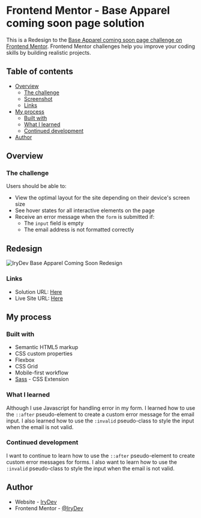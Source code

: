 # Frontend Mentor - Base Apparel coming soon page solution

This is a Redesign to the [Base Apparel coming soon page challenge on Frontend Mentor](https://www.frontendmentor.io/challenges/base-apparel-coming-soon-page-5d46b47f8db8a7063f9331a0). Frontend Mentor challenges help you improve your coding skills by building realistic projects. 

## Table of contents

- [Overview](#overview)
  - [The challenge](#the-challenge)
  - [Screenshot](#screenshot)
  - [Links](#links)
- [My process](#my-process)
  - [Built with](#built-with)
  - [What I learned](#what-i-learned)
  - [Continued development](#continued-development)
- [Author](#author)


## Overview

### The challenge

Users should be able to:

- View the optimal layout for the site depending on their device's screen size
- See hover states for all interactive elements on the page
- Receive an error message when the `form` is submitted if:
  - The `input` field is empty
  - The email address is not formatted correctly

## Redesign
<img src="https://github.com/IryDev/Base-Apparel-coming-soon-page/assets/86270481/a4b97606-3b49-49aa-8698-07ce38c0b628" alt="IryDev Base Apparel Coming Soon Redesign">

### Links

- Solution URL: [Here](https://your-solution-url.com)
- Live Site URL: [Here](https://your-live-site-url.com)

## My process

### Built with

- Semantic HTML5 markup
- CSS custom properties
- Flexbox
- CSS Grid
- Mobile-first workflow
- [Sass](https://sass-lang.com/) - CSS Extension

### What I learned

Although I use Javascript for handling error in my form. I learned how to use the `::after` pseudo-element to create a custom error message for the email input. I also learned how to use the `:invalid` pseudo-class to style the input when the email is not valid.


### Continued development

I want to continue to learn how to use the `::after` pseudo-element to create custom error messages for forms. I also want to learn how to use the `:invalid` pseudo-class to style the input when the email is not valid.

## Author

- Website - [IryDev](https://irydev.github.io/Portfolio)
- Frontend Mentor - [@IryDev](https://www.frontendmentor.io/profile/IryDev)
